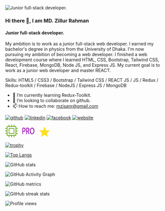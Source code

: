 ![Junior full-stack developer.](https://media-exp1.licdn.com/dms/image/C4D16AQHN8oOXIAAzHg/profile-displaybackgroundimage-shrink_350_1400/0/1654709162111?e=1668038400&v=beta&t=zmpsv5oMBuCi7Y2ki6ff5UdOF3lk8TgdvjuUGT0ByuM)

### Hi there 👋, I am MD. Zillur Rahman
#### Junior full-stack developer.


My ambition is to work as a junior full-stack web developer. I earned my bachelor's degree in
physics from the University of Dhaka. I'm now pursuing my ambition of becoming a web
developer. I finished a web development course where I learned HTML, CSS, Bootstrap,
Tailwind CSS, React, Firebase, MongoDB, Node JS, and Express JS. My current goal is to work
as a junior web developer and master REACT.

Skills: HTML5 / CSS3 / Bootstrap / Tailwind CSS / REACT JS / JS / Redux / Redux-toolkit / Firebase / NodeJS / Express JS / MongoDB

- 🌱 I’m currently learning Redux-Toolkit. 
- 👯 I’m looking to collaborate on github. 
- 📫 How to reach me: mzisanr@gmail.com 


[<img src='https://cdn.jsdelivr.net/npm/simple-icons@3.0.1/icons/github.svg' alt='github' height='40'>](https://github.com/MdZillurRahman)  [<img src='https://cdn.jsdelivr.net/npm/simple-icons@3.0.1/icons/linkedin.svg' alt='linkedin' height='40'>](https://www.linkedin.com/in/md-zillur-rahman-2042291ab/)  [<img src='https://cdn.jsdelivr.net/npm/simple-icons@3.0.1/icons/facebook.svg' alt='facebook' height='40'>](https://www.facebook.com/profile.php?id=100010465036529)  [<img src='https://cdn.jsdelivr.net/npm/simple-icons@3.0.1/icons/icloud.svg' alt='website' height='40'>](https://zillurportfolio.netlify.app/)  

<a href='https://docs.github.com/en/developers'><img src='https://raw.githubusercontent.com/acervenky/animated-github-badges/master/assets/devbadge.gif' width='40' height='40'></a> <a href='https://github.com/pricing'><img src='https://raw.githubusercontent.com/acervenky/animated-github-badges/master/assets/pro.gif' width='40' height='40'></a> <a href='https://stars.github.com/'><img src='https://raw.githubusercontent.com/acervenky/animated-github-badges/master/assets/starbadge.gif' width='35' height='35'></a> 

[![trophy](https://github-profile-trophy.vercel.app/?username=MdZillurRahman)](https://github.com/ryo-ma/github-profile-trophy)

[![Top Langs](https://github-readme-stats.vercel.app/api/top-langs/?username=MdZillurRahman&layout=compact)](https://github.com/anuraghazra/github-readme-stats)

<!-- [![Top Langs](https://github-readme-stats.vercel.app/api/top-langs/?username=)](https://github.com/anuraghazra/github-readme-stats) -->

![GitHub stats](https://github-readme-stats.vercel.app/api?username=MdZillurRahman&show_icons=true&theme=radical)

<!-- ![GitHub stats](https://github-readme-stats.vercel.app/api?username=&show_icons=true)   -->

![GitHub Activity Graph](https://activity-graph.herokuapp.com/graph?username=MdZillurRahman)  

![GitHub metrics](https://metrics.lecoq.io/MdZillurRahman)  

![GitHub streak stats](https://github-readme-streak-stats.herokuapp.com/?user=MdZillurRahman)  

![Profile views](https://gpvc.arturio.dev/MdZillurRahman)  
